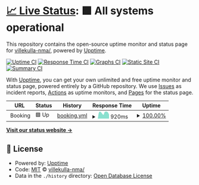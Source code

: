 # [📈 Live Status](https://villekulla-nma/.github.io/booking): <!--live status--> **🟩 All systems operational**

This repository contains the open-source uptime monitor and status page for [villekulla-nma/](https://villekulla-nma/.github.io/booking), powered by [Upptime](https://github.com/upptime/upptime).

[![Uptime CI](https://github.com/villekulla-nma//booking/workflows/Uptime%20CI/badge.svg)](https://github.com/villekulla-nma//booking/actions?query=workflow%3A%22Uptime+CI%22)
[![Response Time CI](https://github.com/villekulla-nma//booking/workflows/Response%20Time%20CI/badge.svg)](https://github.com/villekulla-nma//booking/actions?query=workflow%3A%22Response+Time+CI%22)
[![Graphs CI](https://github.com/villekulla-nma//booking/workflows/Graphs%20CI/badge.svg)](https://github.com/villekulla-nma//booking/actions?query=workflow%3A%22Graphs+CI%22)
[![Static Site CI](https://github.com/villekulla-nma//booking/workflows/Static%20Site%20CI/badge.svg)](https://github.com/villekulla-nma//booking/actions?query=workflow%3A%22Static+Site+CI%22)
[![Summary CI](https://github.com/villekulla-nma//booking/workflows/Summary%20CI/badge.svg)](https://github.com/villekulla-nma//booking/actions?query=workflow%3A%22Summary+CI%22)

With [Upptime](https://upptime.js.org), you can get your own unlimited and free uptime monitor and status page, powered entirely by a GitHub repository. We use [Issues](https://github.com/villekulla-nma//booking/issues) as incident reports, [Actions](https://github.com/villekulla-nma//booking/actions) as uptime monitors, and [Pages](https://villekulla-nma/.github.io/booking) for the status page.

<!--start: status pages-->
<!-- This summary is generated by Upptime (https://github.com/upptime/upptime) -->
<!-- Do not edit this manually, your changes will be overwritten -->
<!-- prettier-ignore -->
| URL | Status | History | Response Time | Uptime |
| --- | ------ | ------- | ------------- | ------ |
| <img alt="" src="https://favicons.githubusercontent.com/null" height="13"> Booking | 🟩 Up | [booking.yml](https://github.com/villekulla-nma/monitor-booking/commits/HEAD/history/booking.yml) | <details><summary><img alt="Response time graph" src="./graphs/booking/response-time-week.png" height="20"> 920ms</summary><br><a href="https://villekulla-nma.github.io/monitor-booking/history/booking"><img alt="Response time 1088" src="https://img.shields.io/endpoint?url=https%3A%2F%2Fraw.githubusercontent.com%2Fvillekulla-nma%2Fmonitor-booking%2FHEAD%2Fapi%2Fbooking%2Fresponse-time.json"></a><br><a href="https://villekulla-nma.github.io/monitor-booking/history/booking"><img alt="24-hour response time 629" src="https://img.shields.io/endpoint?url=https%3A%2F%2Fraw.githubusercontent.com%2Fvillekulla-nma%2Fmonitor-booking%2FHEAD%2Fapi%2Fbooking%2Fresponse-time-day.json"></a><br><a href="https://villekulla-nma.github.io/monitor-booking/history/booking"><img alt="7-day response time 920" src="https://img.shields.io/endpoint?url=https%3A%2F%2Fraw.githubusercontent.com%2Fvillekulla-nma%2Fmonitor-booking%2FHEAD%2Fapi%2Fbooking%2Fresponse-time-week.json"></a><br><a href="https://villekulla-nma.github.io/monitor-booking/history/booking"><img alt="30-day response time 951" src="https://img.shields.io/endpoint?url=https%3A%2F%2Fraw.githubusercontent.com%2Fvillekulla-nma%2Fmonitor-booking%2FHEAD%2Fapi%2Fbooking%2Fresponse-time-month.json"></a><br><a href="https://villekulla-nma.github.io/monitor-booking/history/booking"><img alt="1-year response time 1088" src="https://img.shields.io/endpoint?url=https%3A%2F%2Fraw.githubusercontent.com%2Fvillekulla-nma%2Fmonitor-booking%2FHEAD%2Fapi%2Fbooking%2Fresponse-time-year.json"></a></details> | <details><summary><a href="https://villekulla-nma.github.io/monitor-booking/history/booking">100.00%</a></summary><a href="https://villekulla-nma.github.io/monitor-booking/history/booking"><img alt="All-time uptime 96.03%" src="https://img.shields.io/endpoint?url=https%3A%2F%2Fraw.githubusercontent.com%2Fvillekulla-nma%2Fmonitor-booking%2FHEAD%2Fapi%2Fbooking%2Fuptime.json"></a><br><a href="https://villekulla-nma.github.io/monitor-booking/history/booking"><img alt="24-hour uptime 100.00%" src="https://img.shields.io/endpoint?url=https%3A%2F%2Fraw.githubusercontent.com%2Fvillekulla-nma%2Fmonitor-booking%2FHEAD%2Fapi%2Fbooking%2Fuptime-day.json"></a><br><a href="https://villekulla-nma.github.io/monitor-booking/history/booking"><img alt="7-day uptime 100.00%" src="https://img.shields.io/endpoint?url=https%3A%2F%2Fraw.githubusercontent.com%2Fvillekulla-nma%2Fmonitor-booking%2FHEAD%2Fapi%2Fbooking%2Fuptime-week.json"></a><br><a href="https://villekulla-nma.github.io/monitor-booking/history/booking"><img alt="30-day uptime 99.83%" src="https://img.shields.io/endpoint?url=https%3A%2F%2Fraw.githubusercontent.com%2Fvillekulla-nma%2Fmonitor-booking%2FHEAD%2Fapi%2Fbooking%2Fuptime-month.json"></a><br><a href="https://villekulla-nma.github.io/monitor-booking/history/booking"><img alt="1-year uptime 96.03%" src="https://img.shields.io/endpoint?url=https%3A%2F%2Fraw.githubusercontent.com%2Fvillekulla-nma%2Fmonitor-booking%2FHEAD%2Fapi%2Fbooking%2Fuptime-year.json"></a></details>

<!--end: status pages-->

[**Visit our status website →**](https://villekulla-nma/.github.io/booking)

## 📄 License

- Powered by: [Upptime](https://github.com/upptime/upptime)
- Code: [MIT](./LICENSE) © [villekulla-nma/](https://villekulla-nma/.github.io/booking)
- Data in the `./history` directory: [Open Database License](https://opendatacommons.org/licenses/odbl/1-0/)
